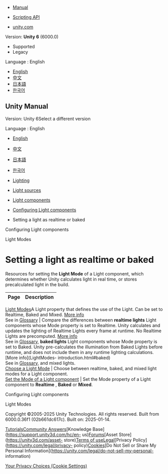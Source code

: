 [](https://docs.unity3d.com)

  * [Manual](../Manual/index.html)
  * [Scripting API](../ScriptReference/index.html)

  * [unity.com](https://unity.com/)

Version: **Unity 6** (6000.0)

  * Supported
  * Legacy

Language : English

  * [English](/Manual/LightModes-landing.html)
  * [中文](/cn/current/Manual/LightModes-landing.html)
  * [日本語](/ja/current/Manual/LightModes-landing.html)
  * [한국어](/kr/current/Manual/LightModes-landing.html)

[](https://docs.unity3d.com)

## Unity Manual

Version: Unity 6Select a different version

Language : English

  * [English](/Manual/LightModes-landing.html)
  * [中文](/cn/current/Manual/LightModes-landing.html)
  * [日本語](/ja/current/Manual/LightModes-landing.html)
  * [한국어](/kr/current/Manual/LightModes-landing.html)

  * [Lighting](LightingOverview.html)
  * [Light sources](lighting-light-sources.html)
  * [Light components](lighting-light-components.html)
  * [Configuring Light components](lighting-light-components-configuring.html)
  * Setting a light as realtime or baked

[](lighting-light-components-configuring.html)

Configuring Light components

[](LightModes-introduction.html)

Light Modes

# Setting a light as realtime or baked

Resources for setting the **Light Mode** of a Light component, which
determines whether Unity calculates light in real time, or stores
precalculated light in the build.

**Page** | **Description**  
---|---  
[Light Modes](LightModes-introduction.html)A Light property that defines the
use of the Light. Can be set to Realtime, Baked and Mixed. [More
info](LightModes.html)  
See in [Glossary](Glossary.html#LightMode) | Compare the differences between **realtime lights** Light components whose Mode property is set to Realtime. Unity calculates and updates the lighting of Realtime Lights every frame at runtime. No Realtime Lights are precomputed. [More info](LightModes-introduction.html#realtime)  
See in [Glossary](Glossary.html#RealtimeLights), **baked lights** Light
components whose Mode property is set to Baked. Unity pre-calculates the
illumination from Baked Lights before runtime, and does not include them in
any runtime lighting calculations. [More info](LightModes-
introduction.html#baked)  
See in [Glossary](Glossary.html#BakedLights), and mixed lights.  
[Choose a Light Mode](LightModes-choose.html) | Choose between realtime, baked, and mixed light modes for a Light component.  
[Set the Mode of a Light component](LightModes.html) | Set the Mode property of a Light component to **Realtime** , **Baked** or **Mixed**.  
  
[](lighting-light-components-configuring.html)

Configuring Light components

[](LightModes-introduction.html)

Light Modes

Copyright ©2005-2025 Unity Technologies. All rights reserved. Built from
6000.0.36f1 (02b661dc617c). Built on: 2025-01-14.

[Tutorials](https://learn.unity.com/)[Community
Answers](https://answers.unity3d.com)[Knowledge
Base](https://support.unity3d.com/hc/en-
us)[Forums](https://forum.unity3d.com)[Asset Store](https://unity3d.com/asset-
store)[Terms of
use](https://docs.unity3d.com/Manual/TermsOfUse.html)[Legal](https://unity.com/legal)[Privacy
Policy](https://unity.com/legal/privacy-
policy)[Cookies](https://unity.com/legal/cookie-policy)[Do Not Sell or Share
My Personal Information](https://unity.com/legal/do-not-sell-my-personal-
information)

[Your Privacy Choices (Cookie Settings)](javascript:void\(0\);)

